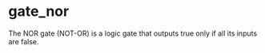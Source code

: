 # gate_nor
The NOR gate (NOT-OR) is a logic gate that outputs true only if all its inputs are false.
